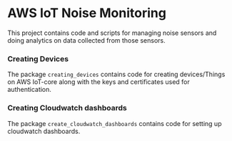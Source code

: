 # AWS IoT Noise Monitoring

This project contains code and scripts for managing noise sensors and doing analytics on data collected from those sensors.

### Creating Devices
The package `creating_devices` contains code for creating devices/Things on AWS IoT-core along with the keys and certificates used for authentication.

### Creating Cloudwatch dashboards
The package `create_cloudwatch_dashboards` contains code for setting up cloudwatch dashboards.

